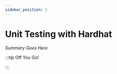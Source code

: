 ```yaml
---
sidebar_position: 2
---
```


# Unit Testing with Hardhat

_Summary Goes Here_

:::tip Off You Go!

<QuestButton text="Happy Questing" link='' />

:::

